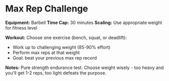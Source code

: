 # Max Rep Challenge

**Equipment:** Barbell
**Time Cap:** 30 minutes
**Scaling:** Use appropriate weight for fitness level

**Workout:**
Choose one exercise (bench, squat, or deadlift):
- Work up to challenging weight (85-90% effort)
- Perform max reps at that weight
- Goal: beat your previous max rep record

**Notes:**
Pure strength endurance test. Choose weight wisely - too heavy and you'll get 1-2 reps, too light defeats the purpose.